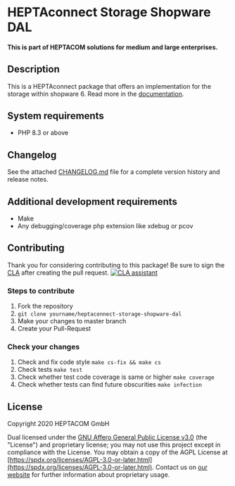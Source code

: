 # HEPTAconnect Storage Shopware DAL
#### This is part of HEPTACOM solutions for medium and large enterprises.

## Description

This is a HEPTAconnect package that offers an implementation for the storage within shopware 6.
Read more in the [documentation](https://heptaconnect.io/).


## System requirements

* PHP 8.3 or above


## Changelog

See the attached [CHANGELOG.md](./CHANGELOG.md) file for a complete version history and release notes.


## Additional development requirements

* Make
* Any debugging/coverage php extension like xdebug or pcov


## Contributing

Thank you for considering contributing to this package! Be sure to sign the [CLA](./CLA.md) after creating the pull request. [![CLA assistant](https://cla-assistant.io/readme/badge/HEPTACOM/heptaconnect-storage-shopware-dal)](https://cla-assistant.io/HEPTACOM/heptaconnect-storage-shopware-dal)


### Steps to contribute

1. Fork the repository
2. `git clone yourname/heptaconnect-storage-shopware-dal`
3. Make your changes to master branch
4. Create your Pull-Request


### Check your changes

1. Check and fix code style `make cs-fix && make cs`
2. Check tests `make test`
3. Check whether test code coverage is same or higher `make coverage`
4. Check whether tests can find future obscurities `make infection`


## License

Copyright 2020 HEPTACOM GmbH

Dual licensed under the [GNU Affero General Public License v3.0](./LICENSE.md) (the "License") and proprietary license; you may not use this project except in compliance with the License.
You may obtain a copy of the AGPL License at [https://spdx.org/licenses/AGPL-3.0-or-later.html](https://spdx.org/licenses/AGPL-3.0-or-later.html).
Contact us on [our website](https://www.heptacom.de) for further information about proprietary usage.

